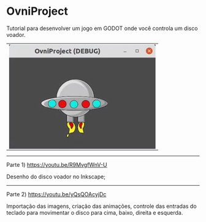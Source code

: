 # OvniProject

Tutorial para desenvolver um jogo em GODOT onde você controla um disco voador.

<table>
<tr align=center><td>
<img src="https://raw.githubusercontent.com/machadowma/OvniProject/main/OVNIProject.png" align="left" height="272" width="382" >
</td></tr></table>

------------------------------

Parte 1)  https://youtu.be/R9MvgfWnV-U

Desenho do disco voador no Inkscape; 

------------------------------

Parte 2)  https://youtu.be/yQsQOAcyjDc

Importação das imagens, criação das animações, controle das entradas do teclado para movimentar o disco para cima, baixo, direita e esquerda.
